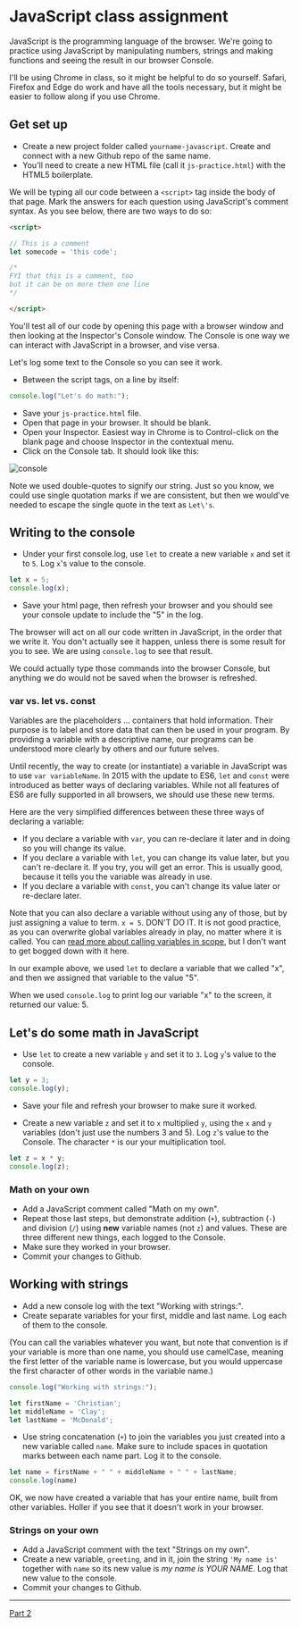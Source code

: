 # JavaScript class assignment

JavaScript is the programming language of the browser. We're going to practice using JavaScript by manipulating numbers, strings and making functions and seeing the result in our browser Console.

I'll be using Chrome in class, so it might be helpful to do so yourself. Safari, Firefox and Edge do work and have all the tools necessary, but it might be easier to follow along if you use Chrome.

## Get set up

- Create a new project folder called `yourname-javascript`. Create and connect with a new Github repo of the same name.
- You'll need to create a new HTML file (call it `js-practice.html`) with the HTML5 boilerplate.

We will be typing all our code between a `<script>` tag inside the body of that page. Mark the answers for each question using JavaScript's comment syntax. As you see below, there are two ways to do so:

```html
<script>

// This is a comment
let somecode = 'this code';

/*
FYI that this is a comment, too
but it can be on more then one line
*/

</script>
```

You'll test all of our code by opening this page with a browser window and then looking at the Inspector's Console window. The Console is one way we can interact with JavaScript in a browser, and vise versa.

Let's log some text to the Console so you can see it work.

- Between the script tags, on a line by itself:

```js
console.log("Let's do math:");
```

- Save your `js-practice.html` file.
- Open that page in your browser. It should be blank.
- Open your Inspector. Easiest way in Chrome is to Control-click on the blank page and choose Inspector in the contextual menu.
- Click on the Console tab. It should look like this:

![console](../images/js-show-console.png)

Note we used double-quotes to signify our string. Just so you know, we could use single quotation marks if we are consistent, but then we would've needed to escape the single quote in the text as `Let\'s`.

## Writing to the console

- Under your first console.log, use `let` to create a new variable `x` and set it to `5`. Log `x`'s value to the console.

```js
let x = 5;
console.log(x);
```

- Save your html page, then refresh your browser and you should see your console update to include the "5" in the log.

The browser will act on all our code written in JavaScript, in the order that we write it. You don't actually see it happen, unless there is some result for you to see. We are using `console.log` to see that result.

We could actually type those commands into the browser Console, but anything we do would not be saved when the browser is refreshed.

### var vs. let vs. const

Variables are the placeholders ... containers that hold information. Their purpose is to label and store data that can then be used in your program. By providing a variable with a descriptive name, our programs can be understood more clearly by others and our future selves.

Until recently, the way to create (or instantiate) a variable in JavaScript was to use `var variableName`. In 2015 with the update to ES6, `let` and `const` were introduced as better ways of declaring variables. While not all features of ES6 are fully supported in all browsers, we should use these new terms.

Here are the very simplified differences between these three ways of declaring a variable:

- If you declare a variable with `var`, you can re-declare it later and in doing so you will change its value.
- If you declare a variable with `let`, you can change its value later, but you can't re-declare it. If you try, you will get an error. This is usually good, because it tells you the variable was already in use.
- If you declare a variable with `const`, you can't change its value later or re-declare later.

Note that you can also declare a variable without using any of those, but by just assigning a value to term. `x = 5`. DON'T DO IT. It is not good practice, as you can overwrite global variables already in play, no matter where it is called. You can [read more about calling variables in scope](https://wesbos.com/javascript-scoping/), but I don't want to get bogged down with it here.

In our example above, we used `let` to declare a variable that we called "x", and then we assigned that variable to the value "5".

When we used `console.log` to print log our variable "x" to the screen, it returned our value: 5.

## Let's do some math in JavaScript

- Use `let` to create a new variable `y` and set it to `3`. Log `y`'s value to the console.

```js
let y = 3;
console.log(y);
```

- Save your file and refresh your browser to make sure it worked.

- Create a new variable `z` and set it to `x` multiplied `y`, using the `x` and `y` variables (don't just use the numbers 3 and 5). Log `z`'s value to the Console. The character `*` is our your multiplication tool.

```js
let z = x * y;
console.log(z);
```

### Math on your own

- Add a JavaScript comment called "Math on my own".
- Repeat those last steps, but demonstrate addition (`+`), subtraction (`-`) and division (`/`) using **new** variable names (not `z`) and values. These are three different new things, each logged to the Console.
- Make sure they worked in your browser.
- Commit your changes to Github.

## Working with strings

- Add a new console log with the text "Working with strings:".
- Create separate variables for your first, middle and last name. Log each of them to the console.

(You can call the variables whatever you want, but note that convention is if your variable is more than one name, you should use camelCase, meaning the first letter of the variable name is lowercase, but you would uppercase the first character of other words in the variable name.)

```js
console.log("Working with strings:");

let firstName = 'Christian';
let middleName = 'Clay';
let lastName = 'McDonald';
```

- Use string concatenation (`+`) to join the variables you just created into a new variable called `name`. Make sure to include spaces in quotation marks between each name part. Log it to the console.

```js
let name = firstName + " " + middleName + " " + lastName;
console.log(name)
```

OK, we now have created a variable that has your entire name, built from other variables. Holler if you see that it doesn't work in your browser.

### Strings on your own

- Add a JavaScript comment with the text "Strings on my own".
- Create a new variable, `greeting`, and in it, join the string `'My name is'` together with `name` so its new value is *my name is YOUR NAME*. Log that new value to the console.
- Commit your changes to Github.

---

[Part 2](js-class-02.md)